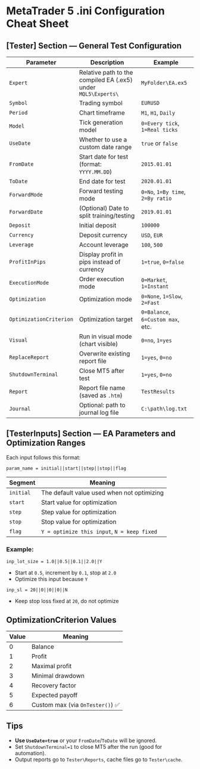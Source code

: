 # MetaTrader 5 .ini Configuration Cheat Sheet

## [Tester] Section — General Test Configuration

| Parameter               | Description                                                                 | Example                          |
|------------------------|-----------------------------------------------------------------------------|----------------------------------|
| `Expert`               | Relative path to the compiled EA (.ex5) under `MQL5\Experts\`              | `MyFolder\EA.ex5`               |
| `Symbol`               | Trading symbol                                                              | `EURUSD`                         |
| `Period`               | Chart timeframe                                                             | `M1`, `H1`, `Daily`              |
| `Model`                | Tick generation model                                                       | `0=Every tick`, `1=Real ticks`   |
| `UseDate`              | Whether to use a custom date range                                          | `true` or `false`                |
| `FromDate`             | Start date for test (format: `YYYY.MM.DD`)                                  | `2015.01.01`                     |
| `ToDate`               | End date for test                                                           | `2020.01.01`                     |
| `ForwardMode`          | Forward testing mode                                                        | `0=No`, `1=By time`, `2=By ratio`|
| `ForwardDate`          | (Optional) Date to split training/testing                                   | `2019.01.01`                     |
| `Deposit`              | Initial deposit                                                             | `100000`                         |
| `Currency`             | Deposit currency                                                            | `USD`, `EUR`                     |
| `Leverage`             | Account leverage                                                            | `100`, `500`                     |
| `ProfitInPips`         | Display profit in pips instead of currency                                  | `1=true`, `0=false`              |
| `ExecutionMode`        | Order execution mode                                                        | `0=Market`, `1=Instant`          |
| `Optimization`         | Optimization mode                                                           | `0=None`, `1=Slow`, `2=Fast`     |
| `OptimizationCriterion`| Optimization target                                                         | `0=Balance`, `6=Custom max`, etc.|
| `Visual`               | Run in visual mode (chart visible)                                          | `0=no`, `1=yes`                  |
| `ReplaceReport`        | Overwrite existing report file                                              | `1=yes`, `0=no`                  |
| `ShutdownTerminal`     | Close MT5 after test                                                        | `1=yes`, `0=no`                  |
| `Report`               | Report file name (saved as `.htm`)                                          | `TestResults`                    |
| `Journal`              | Optional: path to journal log file                                          | `C:\path\log.txt`              |

## [TesterInputs] Section — EA Parameters and Optimization Ranges

Each input follows this format:

```
param_name = initial||start||step||stop||flag
```

| Segment     | Meaning                                         |
|-------------|-------------------------------------------------|
| `initial`   | The default value used when not optimizing      |
| `start`     | Start value for optimization                    |
| `step`      | Step value for optimization                     |
| `stop`      | Stop value for optimization                     |
| `flag`      | `Y = optimize this input`, `N = keep fixed`     |

### Example:

```
inp_lot_size = 1.0||0.5||0.1||2.0||Y
```

- Start at `0.5`, increment by `0.1`, stop at `2.0`
- Optimize this input because `Y`

```
inp_sl = 20||0||0||0||N
```

- Keep stop loss fixed at `20`, do not optimize

## OptimizationCriterion Values

| Value | Meaning                         |
|-------|---------------------------------|
| 0     | Balance                         |
| 1     | Profit                          |
| 2     | Maximal profit                  |
| 3     | Minimal drawdown                |
| 4     | Recovery factor                 |
| 5     | Expected payoff                 |
| 6     | Custom max (via `OnTester()`) ✅ |

## Tips

- **Use `UseDate=true`** or your `FromDate`/`ToDate` will be ignored.
- Set `ShutdownTerminal=1` to close MT5 after the run (good for automation).
- Output reports go to `Tester\Reports`, cache files go to `Tester\cache`.
